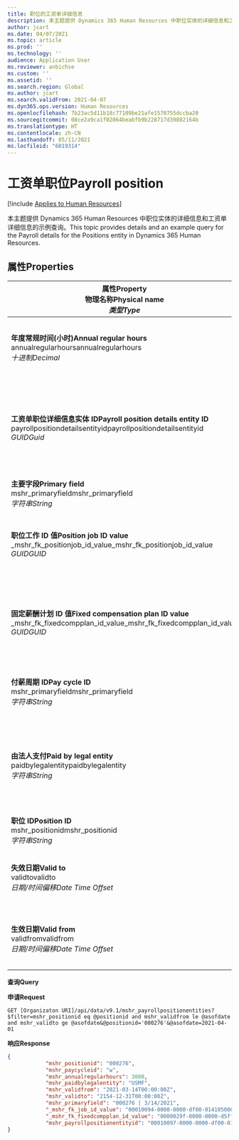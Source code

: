 ```yaml
---
title: 职位的工资单详细信息
description: 本主题提供 Dynamics 365 Human Resources 中职位实体的详细信息和工资单详细信息的示例查询。
author: jcart
ms.date: 04/07/2021
ms.topic: article
ms.prod: ''
ms.technology: ''
audience: Application User
ms.reviewer: anbichse
ms.custom: ''
ms.assetid: ''
ms.search.region: Global
ms.author: jcart
ms.search.validFrom: 2021-04-07
ms.dyn365.ops.version: Human Resources
ms.openlocfilehash: 7b23ac5d11b18c77109be21afe1570755dccba20
ms.sourcegitcommit: 08ce2a9ca1f02064beabfb9b228717d39882164b
ms.translationtype: HT
ms.contentlocale: zh-CN
ms.lasthandoff: 05/11/2021
ms.locfileid: "6019314"
---
```

# <a name="payroll-position"></a><span data-ttu-id="31ddc-103">工资单职位</span><span class="sxs-lookup"><span data-stu-id="31ddc-103">Payroll position</span></span>

[!include [Applies to Human Resources](../includes/applies-to-hr.md)]

<span data-ttu-id="31ddc-104">本主题提供 Dynamics 365 Human Resources 中职位实体的详细信息和工资单详细信息的示例查询。</span><span class="sxs-lookup"><span data-stu-id="31ddc-104">This topic provides details and an example query for the Payroll details for the Positions entity in Dynamics 365 Human Resources.</span></span>

## <a name="properties"></a><span data-ttu-id="31ddc-105">属性</span><span class="sxs-lookup"><span data-stu-id="31ddc-105">Properties</span></span>

| <span data-ttu-id="31ddc-106">属性</span><span class="sxs-lookup"><span data-stu-id="31ddc-106">Property</span></span><br><span data-ttu-id="31ddc-107">**物理名称**</span><span class="sxs-lookup"><span data-stu-id="31ddc-107">**Physical name**</span></span><br><span data-ttu-id="31ddc-108">**_类型_**</span><span class="sxs-lookup"><span data-stu-id="31ddc-108">**_Type_**</span></span> | <span data-ttu-id="31ddc-109">使用</span><span class="sxs-lookup"><span data-stu-id="31ddc-109">Use</span></span> | <span data-ttu-id="31ddc-110">说明</span><span class="sxs-lookup"><span data-stu-id="31ddc-110">Description</span></span> |
| --- | --- | --- |
| <span data-ttu-id="31ddc-111">**年度常规时间(小时)**</span><span class="sxs-lookup"><span data-stu-id="31ddc-111">**Annual regular hours**</span></span><br><span data-ttu-id="31ddc-112">annualregularhours</span><span class="sxs-lookup"><span data-stu-id="31ddc-112">annualregularhours</span></span><br><span data-ttu-id="31ddc-113">*十进制*</span><span class="sxs-lookup"><span data-stu-id="31ddc-113">*Decimal*</span></span> | <span data-ttu-id="31ddc-114">只读</span><span class="sxs-lookup"><span data-stu-id="31ddc-114">Read-only</span></span><br><span data-ttu-id="31ddc-115">必填</span><span class="sxs-lookup"><span data-stu-id="31ddc-115">Required</span></span> | <span data-ttu-id="31ddc-116">在职位上定义的年度常规小时。</span><span class="sxs-lookup"><span data-stu-id="31ddc-116">Annual regular hours defined on the position.</span></span>  |
| <span data-ttu-id="31ddc-117">**工资单职位详细信息实体 ID**</span><span class="sxs-lookup"><span data-stu-id="31ddc-117">**Payroll position details entity ID**</span></span><br><span data-ttu-id="31ddc-118">payrollpositiondetailsentityid</span><span class="sxs-lookup"><span data-stu-id="31ddc-118">payrollpositiondetailsentityid</span></span><br><span data-ttu-id="31ddc-119">*GUID*</span><span class="sxs-lookup"><span data-stu-id="31ddc-119">*Guid*</span></span> | <span data-ttu-id="31ddc-120">必填</span><span class="sxs-lookup"><span data-stu-id="31ddc-120">Required</span></span><br><span data-ttu-id="31ddc-121">系统生成。</span><span class="sxs-lookup"><span data-stu-id="31ddc-121">System generated.</span></span> | <span data-ttu-id="31ddc-122">系统生成的用于唯一标识职位的 GUID 值。</span><span class="sxs-lookup"><span data-stu-id="31ddc-122">A system-generated GUID value to uniquely identify the position.</span></span>  |
| <span data-ttu-id="31ddc-123">**主要字段**</span><span class="sxs-lookup"><span data-stu-id="31ddc-123">**Primary field**</span></span><br><span data-ttu-id="31ddc-124">mshr_primaryfield</span><span class="sxs-lookup"><span data-stu-id="31ddc-124">mshr_primaryfield</span></span><br><span data-ttu-id="31ddc-125">*字符串*</span><span class="sxs-lookup"><span data-stu-id="31ddc-125">*String*</span></span> | <span data-ttu-id="31ddc-126">必填</span><span class="sxs-lookup"><span data-stu-id="31ddc-126">Required</span></span><br><span data-ttu-id="31ddc-127">系统生成的</span><span class="sxs-lookup"><span data-stu-id="31ddc-127">System generated</span></span> |  |
| <span data-ttu-id="31ddc-128">**职位工作 ID 值**</span><span class="sxs-lookup"><span data-stu-id="31ddc-128">**Position job ID value**</span></span><br><span data-ttu-id="31ddc-129">_mshr_fk_positionjob_id_value</span><span class="sxs-lookup"><span data-stu-id="31ddc-129">_mshr_fk_positionjob_id_value</span></span><br><span data-ttu-id="31ddc-130">*GUID*</span><span class="sxs-lookup"><span data-stu-id="31ddc-130">*GUID*</span></span> | <span data-ttu-id="31ddc-131">只读</span><span class="sxs-lookup"><span data-stu-id="31ddc-131">Read-only</span></span><br><span data-ttu-id="31ddc-132">必填</span><span class="sxs-lookup"><span data-stu-id="31ddc-132">Required</span></span><br><span data-ttu-id="31ddc-133">外键：mshr_payrollpositionjobentity 的 mshr_PayrollPositionJobEntity</span><span class="sxs-lookup"><span data-stu-id="31ddc-133">Foreign key:mshr_PayrollPositionJobEntity of the mshr_payrollpositionjobentity</span></span> |<span data-ttu-id="31ddc-134">与职位关联的工作的 ID。</span><span class="sxs-lookup"><span data-stu-id="31ddc-134">The ID of the job associated with the position.</span></span>|
| <span data-ttu-id="31ddc-135">**固定薪酬计划 ID 值**</span><span class="sxs-lookup"><span data-stu-id="31ddc-135">**Fixed compensation plan ID value**</span></span><br><span data-ttu-id="31ddc-136">_mshr_fk_fixedcompplan_id_value</span><span class="sxs-lookup"><span data-stu-id="31ddc-136">_mshr_fk_fixedcompplan_id_value</span></span><br><span data-ttu-id="31ddc-137">*GUID*</span><span class="sxs-lookup"><span data-stu-id="31ddc-137">*GUID*</span></span> | <span data-ttu-id="31ddc-138">只读</span><span class="sxs-lookup"><span data-stu-id="31ddc-138">Read-only</span></span><br><span data-ttu-id="31ddc-139">必填</span><span class="sxs-lookup"><span data-stu-id="31ddc-139">Required</span></span><br><span data-ttu-id="31ddc-140">外键：mshr_payrollfixedcompensationplanentity 的 mshr_FixedCompPlan_id</span><span class="sxs-lookup"><span data-stu-id="31ddc-140">Foreign key: mshr_FixedCompPlan_id of mshr_payrollfixedcompensationplanentity</span></span>  | <span data-ttu-id="31ddc-141">与职位关联的固定薪酬计划的 ID。</span><span class="sxs-lookup"><span data-stu-id="31ddc-141">The ID of the fixed compensation plan associated with the position.</span></span> |
| <span data-ttu-id="31ddc-142">**付薪周期 ID**</span><span class="sxs-lookup"><span data-stu-id="31ddc-142">**Pay cycle ID**</span></span><br><span data-ttu-id="31ddc-143">mshr_primaryfield</span><span class="sxs-lookup"><span data-stu-id="31ddc-143">mshr_primaryfield</span></span><br><span data-ttu-id="31ddc-144">*字符串*</span><span class="sxs-lookup"><span data-stu-id="31ddc-144">*String*</span></span> | <span data-ttu-id="31ddc-145">只读</span><span class="sxs-lookup"><span data-stu-id="31ddc-145">Read-only</span></span><br><span data-ttu-id="31ddc-146">必填</span><span class="sxs-lookup"><span data-stu-id="31ddc-146">Required</span></span> | <span data-ttu-id="31ddc-147">在职位上定义的付薪周期。</span><span class="sxs-lookup"><span data-stu-id="31ddc-147">The pay cycle defined on the position.</span></span> |
| <span data-ttu-id="31ddc-148">**由法人支付**</span><span class="sxs-lookup"><span data-stu-id="31ddc-148">**Paid by legal entity**</span></span><br><span data-ttu-id="31ddc-149">paidbylegalentity</span><span class="sxs-lookup"><span data-stu-id="31ddc-149">paidbylegalentity</span></span><br><span data-ttu-id="31ddc-150">*字符串*</span><span class="sxs-lookup"><span data-stu-id="31ddc-150">*String*</span></span> | <span data-ttu-id="31ddc-151">只读</span><span class="sxs-lookup"><span data-stu-id="31ddc-151">Read-only</span></span><br><span data-ttu-id="31ddc-152">必填</span><span class="sxs-lookup"><span data-stu-id="31ddc-152">Required</span></span> | <span data-ttu-id="31ddc-153">在负责签发付款的职位上定义的法人。</span><span class="sxs-lookup"><span data-stu-id="31ddc-153">The legal entity defined on the positoin responsible for issuing payment.</span></span> |
| <span data-ttu-id="31ddc-154">**职位 ID**</span><span class="sxs-lookup"><span data-stu-id="31ddc-154">**Position ID**</span></span><br><span data-ttu-id="31ddc-155">mshr_positionid</span><span class="sxs-lookup"><span data-stu-id="31ddc-155">mshr_positionid</span></span><br><span data-ttu-id="31ddc-156">*字符串*</span><span class="sxs-lookup"><span data-stu-id="31ddc-156">*String*</span></span> | <span data-ttu-id="31ddc-157">只读</span><span class="sxs-lookup"><span data-stu-id="31ddc-157">Read-only</span></span><br><span data-ttu-id="31ddc-158">必填</span><span class="sxs-lookup"><span data-stu-id="31ddc-158">Required</span></span> | <span data-ttu-id="31ddc-159">职位的 ID。</span><span class="sxs-lookup"><span data-stu-id="31ddc-159">The ID of the position.</span></span> |
| <span data-ttu-id="31ddc-160">**失效日期**</span><span class="sxs-lookup"><span data-stu-id="31ddc-160">**Valid to**</span></span><br><span data-ttu-id="31ddc-161">validto</span><span class="sxs-lookup"><span data-stu-id="31ddc-161">validto</span></span><br><span data-ttu-id="31ddc-162">*日期/时间偏移*</span><span class="sxs-lookup"><span data-stu-id="31ddc-162">*Date Time Offset*</span></span> | <span data-ttu-id="31ddc-163">只读</span><span class="sxs-lookup"><span data-stu-id="31ddc-163">Read-only</span></span><br><span data-ttu-id="31ddc-164">必填</span><span class="sxs-lookup"><span data-stu-id="31ddc-164">Required</span></span> |<span data-ttu-id="31ddc-165">位置详细信息有效的开始日期。</span><span class="sxs-lookup"><span data-stu-id="31ddc-165">The date the position details are valid from.</span></span>  |
| <span data-ttu-id="31ddc-166">**生效日期**</span><span class="sxs-lookup"><span data-stu-id="31ddc-166">**Valid from**</span></span><br><span data-ttu-id="31ddc-167">validfrom</span><span class="sxs-lookup"><span data-stu-id="31ddc-167">validfrom</span></span><br><span data-ttu-id="31ddc-168">*日期/时间偏移*</span><span class="sxs-lookup"><span data-stu-id="31ddc-168">*Date Time Offset*</span></span> | <span data-ttu-id="31ddc-169">只读</span><span class="sxs-lookup"><span data-stu-id="31ddc-169">Read-only</span></span><br><span data-ttu-id="31ddc-170">必填</span><span class="sxs-lookup"><span data-stu-id="31ddc-170">Required</span></span> |<span data-ttu-id="31ddc-171">位置详细信息有效的结束日期。</span><span class="sxs-lookup"><span data-stu-id="31ddc-171">The date the position details are valid to.</span></span>  |

<span data-ttu-id="31ddc-172">**查询**</span><span class="sxs-lookup"><span data-stu-id="31ddc-172">**Query**</span></span>

<span data-ttu-id="31ddc-173">**申请**</span><span class="sxs-lookup"><span data-stu-id="31ddc-173">**Request**</span></span>

```http
GET [Organizaton URI]/api/data/v9.1/mshr_payrollpositionentities?$filter=mshr_positionid eq @positionid and mshr_validfrom le @asofdate and mshr_validto ge @asofdate&@positionid='000276'&@asofdate=2021-04-01
```

<span data-ttu-id="31ddc-174">**响应**</span><span class="sxs-lookup"><span data-stu-id="31ddc-174">**Response**</span></span>

```json
{
            "mshr_positionid": "000276",
            "mshr_paycycleid": "w",
            "mshr_annualregularhours": 3000,
            "mshr_paidbylegalentity": "USMF",
            "mshr_validfrom": "2021-03-14T00:00:00Z",
            "mshr_validto": "2154-12-31T00:00:00Z",
            "mshr_primaryfield": "000276 | 3/14/2021",
            "_mshr_fk_job_id_value": "00010094-0000-0000-df00-014105000000",
            "_mshr_fk_fixedcompplan_id_value": "0000029f-0000-0000-d5ff-004105000000",
            "mshr_payrollpositionentityid": "00010097-0000-0000-df00-014105000000"
}
```
